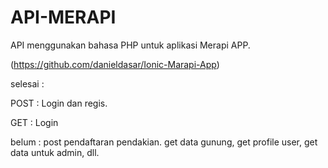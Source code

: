 # API-MERAPI
API menggunakan bahasa PHP untuk aplikasi Merapi APP.

(https://github.com/danieldasar/Ionic-Marapi-App)

selesai :

POST : Login dan regis.

GET : Login

belum : post pendaftaran pendakian. get data gunung, get profile user, get data untuk admin, dll.

